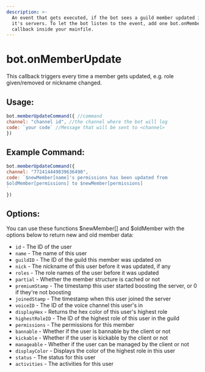 ```yaml
---
description: >-
  An event that gets executed, if the bot sees a guild member updated in one of
  it's servers. To let the bot listen to the event, add one bot.onMemberUpdate()
  callback inside your mainfile.
---
```


# bot.onMemberUpdate

This callback triggers every time a member gets updated, e.g. role given/removed or nickname changed.

## Usage:

```javascript
bot.memberUpdateCommand({ //command
channel: "channel id", //the channel where the bot will log
code: `your code` //Message that will be sent to <channel>
})
```

## Example Command:

```javascript
bot.memberUpdateCommand({ 
channel: "772414449839636490", 
code: `$newMember[name]'s permissions has been updated from 
$oldMember[permissions] to $newMember[permissions]
`
})
```

## Options:

You can use these functions $newMember\[\] and $oldMember with the options below to return new and old member data:

* `id` - The ID of the user 
* `name` - The name of this user 
* `guildID` - The ID of the guild this member was updated on 
* `nick` - The nickname of this user before it was updated, if any 
* `roles` - The role names of the user before it was updated 
* `partial` - Whether the member structure is cached or not 
* `premiumStamp` - The timestamp this user started boosting the server, or 0 if they're not boosting 
* `joinedStamp` - The timestamp when this user joined the server 
* `voiceID` - The ID of the voice channel this user's in 
* `displayHex` - Returns the hex color of this user's highest role 
* `highestRoleID` - The ID of the highest role of this user in the guild 
* `permissions` - The permissions for this member 
* `bannable` - Whether if the user is bannable by the client or not 
* `kickable` - Whether if the user is kickable by the client or not 
* `manageable` - Whether if the user can be managed by the client or not 
* `displayColor` - Displays the color of the highest role in this user 
* `status` - The status for this user 
* `activities` - The activities for this user

